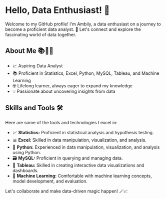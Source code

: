 # Hello, Data Enthusiast! 👋

Welcome to my GitHub profile! I'm Ambily, a data enthusiast on a journey to become a proficient data analyst. 🚀 Let's connect and explore the fascinating world of data together.

## About Me 📚👩‍🎓 

- 📈 Aspiring Data Analyst
- 📚 Proficient in Statistics, Excel, Python, MySQL, Tableau, and Machine Learning
- 🤓 Lifelong learner, always eager to expand my knowledge
- 💡 Passionate about uncovering insights from data

## Skills and Tools 🛠️

Here are some of the tools and technologies I excel in:

- 📈 **Statistics:** Proficient in statistical analysis and hypothesis testing.
- 📊 **Excel:** Skilled in data manipulation, visualization, and analysis.
- 🐍 **Python:** Experienced in data manipulation, visualization, and analysis using Python.
- 🗃️ **MySQL:** Proficient in querying and managing data.
- 📰 **Tableau:** Skilled in creating interactive data visualizations and dashboards.
- 🤖 **Machine Learning:** Comfortable with machine learning concepts, model development, and evaluation.

Let's collaborate and make data-driven magic happen! 🪄📈






